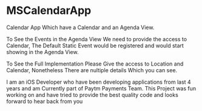 # MSCalendarApp

Calendar App Which have a Calendar and an Agenda View. 

To See the Events in the Agenda View We need to provide the access to Calendar, The Default Static Event would be registered and would start showing in the Agenda View.

To See the Full Implementation Please Give the access to Location and Calendar, Nonetheless There are nultiple details Which you can see.

I am an iOS Developer who have been developing applications from last 4 years and am Currently part of Paytm Payments Team. This Project was fun working on and have tried to provide the best quality code and looks forward to hear back from you




